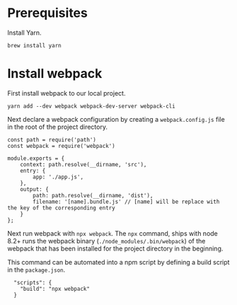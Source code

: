 # Prerequisites

Install Yarn.
```
brew install yarn
```

# Install webpack

First install webpack to our local project.
```
yarn add --dev webpack webpack-dev-server webpack-cli
```

Next declare a webpack configuration by creating a `webpack.config.js` file in the root of the project directory.

```
const path = require('path')
const webpack = require('webpack')

module.exports = {
    context: path.resolve(__dirname, 'src'),
    entry: {
        app: './app.js',
    },
    output: {
        path: path.resolve(__dirname, 'dist'),
        filename: '[name].bundle.js' // [name] will be replace with the key of the corresponding entry
    }
};
```

Next run webpack with `npx webpack`. The `npx` command, ships with node 8.2+ runs the webpack binary (`./node_modules/.bin/webpack`) of the webpack that has been installed for the project directory in the beginning.

This command can be automated into a npm script by defining a build script in the `package.json`.

```
  "scripts": {
    "build": "npx webpack"
  }
```

